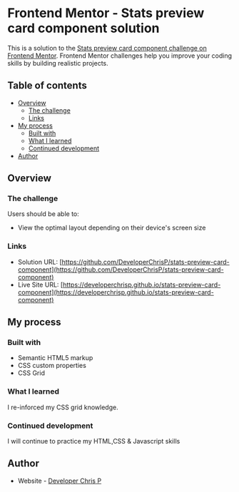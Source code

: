 # Frontend Mentor - Stats preview card component solution

This is a solution to the [Stats preview card component challenge on Frontend Mentor](https://www.frontendmentor.io/challenges/stats-preview-card-component-8JqbgoU62). Frontend Mentor challenges help you improve your coding skills by building realistic projects.

## Table of contents

- [Overview](#overview)
  - [The challenge](#the-challenge)
  - [Links](#links)
- [My process](#my-process)
  - [Built with](#built-with)
  - [What I learned](#what-i-learned)
  - [Continued development](#continued-development)
- [Author](#author)

## Overview

### The challenge

Users should be able to:

- View the optimal layout depending on their device's screen size

### Links

- Solution URL: [https://github.com/DeveloperChrisP/stats-preview-card-component](https://github.com/DeveloperChrisP/stats-preview-card-component)
- Live Site URL: [https://developerchrisp.github.io/stats-preview-card-component](https://developerchrisp.github.io/stats-preview-card-component)

## My process

### Built with

- Semantic HTML5 markup
- CSS custom properties
- CSS Grid

### What I learned

I re-inforced my CSS grid knowledge.

### Continued development

I will continue to practice my HTML,CSS & Javascript skills

## Author

- Website - [Developer Chris P](https://developerchrisp.github.io/portfolio)

